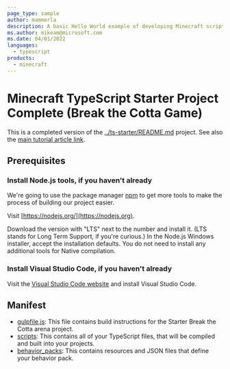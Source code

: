 ```yaml
---
page_type: sample
author: mammerla
description: A basic Hello World example of developing Minecraft scripts using TypeScript and a build process.
ms.author: mikeam@microsoft.com
ms.date: 04/01/2022
languages:
  - typescript
products:
  - minecraft
---
```


# Minecraft TypeScript Starter Project Complete (Break the Cotta Game)

This is a completed version of the [../ts-starter/README.md](ts-starter) project. See also the [main tutorial article link](https://learn.microsoft.com/minecraft/creator/documents/scriptinggettingstarted).

## Prerequisites

### Install Node.js tools, if you haven't already

We're going to use the package manager [npm](https://www.npmjs.com/package/npm) to get more tools to make the process of building our project easier.

Visit [https://nodejs.org/](https://nodejs.org).

Download the version with "LTS" next to the number and install it. (LTS stands for Long Term Support, if you're curious.) In the Node.js Windows installer, accept the installation defaults. You do not need to install any additional tools for Native compilation.

### Install Visual Studio Code, if you haven't already

Visit the [Visual Studio Code website](https://code.visualstudio.com) and install Visual Studio Code.

## Manifest

- [gulpfile.js](https://github.com/microsoft/minecraft-scripting-samples/blob/main/ts-starter-complete-cotta/gulpfile.js): This file contains build instructions for the Starter Break the Cotta arena project.
- [scripts](https://github.com/microsoft/minecraft-scripting-samples/blob/main/ts-starter-complete-cotta/scripts): This contains all of your TypeScript files, that will be compiled and built into your projects.
- [behavior_packs](https://github.com/microsoft/minecraft-scripting-samples/blob/main/ts-starter-complete-cotta/behavior_packs): This contains resources and JSON files that define your behavior pack.
